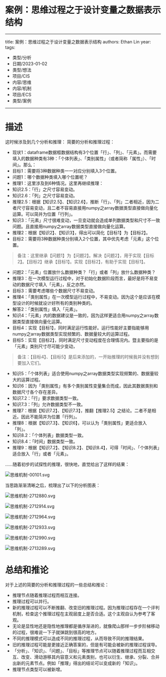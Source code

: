 # 案例：思维过程之于设计变量之数据表示结构


---
title: 案例：思维过程之于设计变量之数据表示结构
authors: Ethan Lin
year:
tags:
  - 类型/分析 
  - 日期/2023-01-02 
  - 类型/想法 
  - 项目/CIS 
  - 内容/思维 
  - 内容/机制 
  - 项目/ECS 
  - 类型/案例 
---




# 描述

这时候涉及到几个分析和推理：
简要的分析和推理过程：
- 现状1：dataframe数据框数据结构有3个位置「行」、「列」、「元素」。而需要填入的数据种类有3种：「个体列表」、「类别属性」（或者简称「属性」）、「时间」。那么：
- 目标1：需要将3种数据种类一一对应分别填入3个位置。
- 问题1：哪个数据种类填入哪个位置呢？
- 推理1：这里涉及到6种情况。这里再继续推理：
- 知识2.5：「行」之尺寸容易变动。
- 知识2.6：「列」之尺寸容易变动。
- 推理2.5：根据【知识2.5】、【知识2.6】，推断「行」、「列」二者相近，因为二者尺寸容易变动，且二者不容易直接用numpy之array数据类型直接做向量化运算。可以简并为位置「行列」。
- 知识3：「元素」尺寸很难变动，一旦变动就会造成单列数据类型和尺寸不一致问题。且直接用numpy之array数据类型直接做向量化运算。
- 推理2：根据【知识2】、【知识3】，得出可以简化【目标1】为【目标2】。
- 目标2：需要将3种数据种类分别填入2个位置，其中优先考虑「元素」这个位置。
> 备注：这里继承【问题1】为【问题2】。解决【问题2】，用于实现【目标2】。【目标2】继承【目标1】。实现【目标2】，有助于实现【目标1】。
- 问题2：「元素」位置放什么数据种类？「行」或者「列」放什么数据种类？
- 推理3：在一次模型运行过程中，对于初始化数据阶段而言，最好是将不易变动的数据尺寸填入「元素」，反之亦然。
- 目标3：需要考虑哪些个数据尺寸不易变动。
- 推理4：「类别属性」在一次模型运行过程中，不易变动。因为这个是应该在模型设计的时候就设计好所有的类别种类的。
- 解答2：「类别属性」填入「元素」。
- 知识4：「元素」内的数据建议是一致的，因为这样更适合用numpy之array数据类型直接做向量化运算。
- 目标4：实现【目标1】，同时满足运行性能好。运行性能好主要指能够用numpy之array数据类型实现频繁的、数据量较大的运算过程。
- 目标5：实现【目标2】，同时满足尺寸变动程度在合理情况内。暨主要指的是「元素」类别尺寸尽可能少变动，
> 备注：【目标4】、【目标5】是后来添加的，一开始推理的时候我并没有想到要加入它们。
- 知识5：「个体列表」适合使用numpy之array数据类型实现频繁的、数据量较大的运算过程。
- 知识6：因为「类别属性」有多个类别属性变量集合而成，因此其数据类别和数据尺寸各个存在差异。
- 知识7.2：「行」要求数据类型一致。
- 知识7.3：「列」允许数据类型不一致。
- 推理7：根据【知识7.2】、【知识7.3】，推翻【推理2.5】之结论。二者不是相近。因此不能简并为位置「行列」。
- 推理8：根据【知识7.3】、【知识6】，可以认为「类别属性」更适合放入「列」。
- 知识8.2：「个体列表」数据类型一致。
- 知识8.4：「时间」数据类型一致。
- 推理9：根据【知识7.2】、【知识8.2】、【知识8.4】，可得「时间」、「个体列表」适合放入「行」或者「元素」。

……随着初步的试探性的推理，很快地，直觉给出了这样的结果：



![思维机制-00101.svg](./案例：思维过程之于设计变量之数据表示结构.assets/思维机制-00101.svg)

当思路渐渐清晰之后，梳理出了以下的分析图表：



![思维机制-2712880.svg](./案例：思维过程之于设计变量之数据表示结构.assets/思维机制-2712880.svg)



![思维机制-2712914.svg](./案例：思维过程之于设计变量之数据表示结构.assets/思维机制-2712914.svg)



![思维机制-2712964.svg](./案例：思维过程之于设计变量之数据表示结构.assets/思维机制-2712964.svg)





![思维机制-2712933.svg](./案例：思维过程之于设计变量之数据表示结构.assets/思维机制-2712933.svg)



![思维机制-2712990.svg](./案例：思维过程之于设计变量之数据表示结构.assets/思维机制-2712990.svg)





![思维机制-2713289.svg](./案例：思维过程之于设计变量之数据表示结构.assets/思维机制-2713289.svg)



# 总结和推论

对于上述的简要的分析和推理过程的一些总结和推论：
- 推理节点随着推理过程而相互连接。
- 推理过程可以并行。
- 新的推理过程可以不断推翻、改变旧的推理过程。因为推理过程存在一个评判机制，检查这个推理过程在主观层度上是否合适。这个主观自认为参考了客观。
- 无论是显性地还是隐性地推理都是循序渐进的，就像爬山那样一步步阶梯移动的过程，很难说一下子就弹跳到很高的地方。
- 不同的推理模式可以造成不同的推理过程，从而导致不同的推理结果。
- 旧的推理过程可能是更接近正确答案的，但是有可能会被新的推理过程误导。
- 「分析」、「知识」、「问题」、「目标」等推理节点可以随着推理过程而互相交互、改变、滑动游移其内容意义和元素类别，也可以衍生、继承、分裂、合并出新的元素节点。例如「推理」得出的结论可以变成新的「知识」。
- 推理节点类型可以被新增。